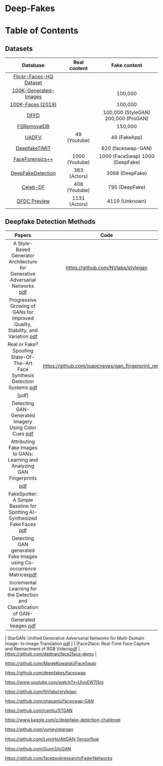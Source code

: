 # Deep-Fakes

# Table of Contents


## Datasets


|                       Database                                      |   Real content    |   Fake content  |
|                                             :------------:          |:--------:        |:-------------------:|
|   [Flickr-Faces-HQ Dataset](https://github.com/NVlabs/ffhq-dataset) |                   |                 |      
|   [100K-Generated-Images](https://arxiv.org/pdf/1812.04948.pdf)     |                 |100,000 
|   [100K-Faces (2019)](https://generated.photos/)                    |                   |     100,000            |
|   [DFFD](https://arxiv.org/pdf/1910.01717.pdf)                      |                   |  100,000 (StyleGAN)   200,000 (ProGAN)|
|   [FSRemovalDB](https://arxiv.org/pdf/1911.05351.pdf)               |                   |     150,000            |
|   [UADFV](https://arxiv.org/pdf/1806.02877.pdf)                    |     49 (Youtube)               |     49 (FakeApp)   |
|   [DeepfakeTIMIT](https://arxiv.org/pdf/1812.08685.pdf)             |                   |        620 (faceswap-GAN)         |
|   [FaceForensics++](https://github.com/ondyari/FaceForensics)       |1000 (Youtube)|    1000 (FaceSwap) 1000 (DeepFake) |
|   [DeepFakeDetection](https://ai.googleblog.com/2019/09/contributing-data-to-deepfake-detection.html)    |363 (Actors)|3068 (DeepFake)|
|   [Celeb-DF](https://github.com/danmohaha/celeb-deepfakeforensics)   | 408 (Youtube)| 795 (DeepFake)|
|   [DFDC Preview](https://deepfakedetectionchallenge.ai/)               | 1131 (Actors)|4119 (Unknown)|




## Deepfake Detection  Methods



|                              Papers                   |           Code                              |
|  :------------:  |  :------------:  |
| A Style-Based Generator Architecture for Generative Adversarial Networks [pdf](https://arxiv.org/pdf/1812.04948.pdf) | https://github.com/NVlabs/stylegan          |
| Progressive Growing of GANs for Improved Quality, Stability, and Variation [pdf](https://arxiv.org/pdf/1710.10196.pdf) |        |
| Real or Fake? Spooﬁng State-Of-The-Art Face Synthesis Detection Systems [pdf](https://arxiv.org/pdf/1911.05351.pdf)  | https://github.com/joaocneves/gan_fingerprint_removal | 
|[pdf] | |
|Detecting GAN-Generated Imagery Using Color Cues [pdf](https://arxiv.org/pdf/1812.08247.pdf) |   |
| Attributing Fake Images to GANs: Learning and Analyzing GAN Fingerprints
[pdf](https://arxiv.org/pdf/1811.08180.pdf)| |
|FakeSpotter: A Simple Baseline for Spotting AI-Synthesized Fake Faces [pdf](https://arxiv.org/pdf/1909.06122.pdf) | |
|Detecting GAN generated Fake Images using Co-occurrence Matrices[pdf](https://arxiv.org/pdf/1903.06836.pdf) |   |
|Incremental Learning for the Detection and Classiﬁcation of GAN-Generated Images [pdf](https://arxiv.org/pdf/1910.01568.pdf)   |      |






| StarGAN:
Uniﬁed Generative Adversarial Networks for Multi-Domain Image-
to-Image Translation [pdf](https://arxiv.org/pdf/1711.09020.pdf) | |
|Face2face: Real-Time Face Capture and Reenactment of RGB Videos[pdf](http://www.graphics.stanford.edu/~niessner/papers/2016/1facetoface/thies2016face.pdf) | https://github.com/datitran/face2face-demo |
 
https://github.com/MarekKowalski/FaceSwap

https://github.com/deepfakes/faceswap

https://www.youtube.com/watch?v=UlvoEW7l5rs

https://github.com/NVlabs/stylegan

https://github.com/shaoanlu/faceswap-GAN

https://github.com/csmliu/STGAN

https://www.kaggle.com/c/deepfake-detection-challenge

https://github.com/yunjey/stargan

https://github.com/LynnHo/AttGAN-Tensorﬂow

https://github.com/Guim3/IcGAN

https://github.com/facebookresearch/FaderNetworks
